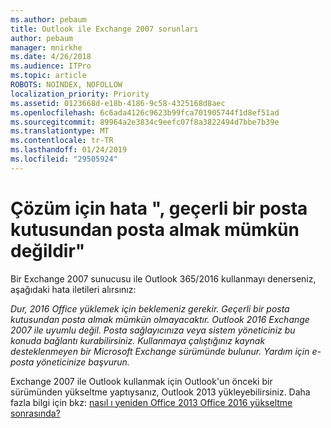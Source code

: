 ```yaml
---
ms.author: pebaum
title: Outlook ile Exchange 2007 sorunları
author: pebaum
manager: mnirkhe
ms.date: 4/26/2018
ms.audience: ITPro
ms.topic: article
ROBOTS: NOINDEX, NOFOLLOW
localization_priority: Priority
ms.assetid: 0123668d-e18b-4186-9c58-4325168d8aec
ms.openlocfilehash: 6c6ada4126c9623b99fca701905744f1d8ef51ad
ms.sourcegitcommit: 89964a2e3834c9eefc07f8a3822494d7bbe7b39e
ms.translationtype: MT
ms.contentlocale: tr-TR
ms.lasthandoff: 01/24/2019
ms.locfileid: "29505924"
---
```

# <a name="solution-for-error-you-wont-be-able-to-receive-mail-from-a-current-mailbox"></a>Çözüm için hata ", geçerli bir posta kutusundan posta almak mümkün değildir"
Bir Exchange 2007 sunucusu ile Outlook 365/2016 kullanmayı denerseniz, aşağıdaki hata iletileri alırsınız:

*Dur, 2016 Office yüklemek için beklemeniz gerekir. Geçerli bir posta kutusundan posta almak mümkün olmayacaktır. Outlook 2016 Exchange 2007 ile uyumlu değil. Posta sağlayıcınıza veya sistem yöneticiniz bu konuda bağlantı kurabilirsiniz. Kullanmaya çalıştığınız kaynak desteklenmeyen bir Microsoft Exchange sürümünde bulunur. Yardım için e-posta yöneticinize başvurun.*

Exchange 2007 ile Outlook kullanmak için Outlook'un önceki bir sürümünden yükseltme yaptıysanız, Outlook 2013 yükleyebilirsiniz. Daha fazla bilgi için bkz: [nasıl ı yeniden Office 2013 Office 2016 yükseltme sonrasında?](https://support.office.com/article/a6ca92f4-cbb4-4609-9fdb-f8d3dd6812f3)